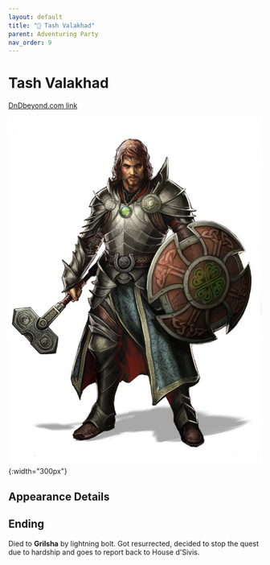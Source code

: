 ```yaml
---
layout: default
title: "🤷 Tash Valakhad"
parent: Adventuring Party
nav_order: 9
---
```


# Tash Valakhad

[DnDbeyond.com link](https://www.dndbeyond.com/characters/42767452)

![full_art](img/tash.jpg){:width="300px"}

## Appearance Details

## Ending

Died to **Grilsha** by lightning bolt.
Got resurrected, decided to stop the quest due to hardship and goes to report back to House d'Sivis.
